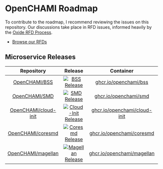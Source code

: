 # OpenCHAMI Roadmap
To contribute to the roadmap, I recommend reviewing the issues on this repository.  Our discussions take place in RFD issues, informed heavily by the [Oxide RFD Process](https://oxide.computer/blog/rfd-1-requests-for-discussion).

* [Browse our RFDs](https://github.com/orgs/OpenCHAMI/projects/1/views/3)

## Microservice Releases

| Repository | Release | Container | Attestations |
| :---: | :----: | :----: | :------: | 
| [OpenCHAMI/BSS](https://github.com/openchami/bss) | [![BSS Release](https://badgen.net/github/release/openchami/bss/stable)](https://github.com/openchami/bss/releases) | [ghcr.io/openchami/bss](https://github.com/OpenCHAMI/bss/pkgs/container/bss) | [Attestations](https://github.com/OpenCHAMI/bss/attestations) |
| [OpenCHAMI/SMD](https://github.com/openchami/smd) | [![SMD Release](https://badgen.net/github/release/openchami/smd/stable)](https://github.com/openchami/smd/releases) | [ghcr.io/openchami/smd](https://github.com/OpenCHAMI/smd/pkgs/container/smd) | [Attestations](https://github.com/OpenCHAMI/smd/attestations) |
| [OpenCHAMI/cloud-init](https://github.com/openchami/cloud-init) | [![Cloud-Init Release](https://badgen.net/github/release/openchami/cloud-init/stable)](https://github.com/openchami/cloud-init/releases) | [ghcr.io/openchami/cloud-init](https://github.com/OpenCHAMI/cloud-init/pkgs/container/cloud-init) | [Attestations](https://github.com/OpenCHAMI/cloud-init/attestations) |
| [OpenCHAMI/coresmd](https://github.com/openchami/coresmd) | [![Coresmd Release](https://badgen.net/github/release/openchami/coresmd/stable)](https://github.com/openchami/coresmd/releases) | [ghcr.io/openchami/coresmd](https://github.com/OpenCHAMI/coresmd/pkgs/container/coresmd) | [Attestations](https://github.com/OpenCHAMI/coresmd/attestations) |
| [OpenCHAMI/magellan](https://github.com/openchami/magellan) | [![Magellan Release](https://badgen.net/github/release/openchami/magellan/stable)](https://github.com/openchami/magellan/releases) | [ghcr.io/openchami/magellan](https://github.com/OpenCHAMI/magellan/pkgs/container/magellan) | [Attestations](https://github.com/OpenCHAMI/magellan/attestations) |

